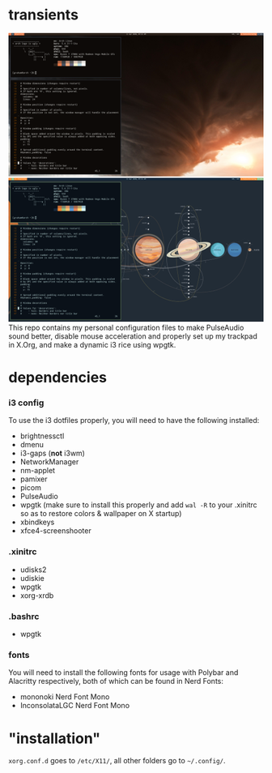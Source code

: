 # transients
![Screenshot 1](/Screenshots/wall1.png)
![Screenshot 2](/Screenshots/wall2.png)
This repo contains my personal configuration files to make PulseAudio sound better, disable mouse acceleration and properly set up my trackpad in X.Org, and make a dynamic i3 rice using wpgtk.

# dependencies
### i3 config
To use the i3 dotfiles properly, you will need to have the following installed:
- brightnessctl
- dmenu
- i3-gaps (**not** i3wm)
- NetworkManager
- nm-applet
- pamixer
- picom
- PulseAudio
- wpgtk (make sure to install this properly and add ``wal -R`` to your .xinitrc so as to restore colors & wallpaper on X startup)
- xbindkeys
- xfce4-screenshooter

### .xinitrc
- udisks2
- udiskie
- wpgtk
- xorg-xrdb

### .bashrc
- wpgtk

### fonts
You will need to install the following fonts for usage with Polybar and Alacritty respectively, both of which can be found in Nerd Fonts:
- mononoki Nerd Font Mono
- InconsolataLGC Nerd Font Mono

# "installation"
``xorg.conf.d`` goes to ``/etc/X11/``, all other folders go to ``~/.config/``.
